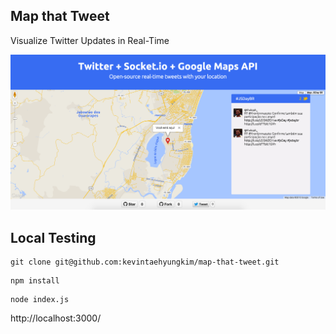 ## Map that Tweet

Visualize Twitter Updates in Real-Time

![exemplo](example.png "Map that Tweet Example")

## Local Testing

```
git clone git@github.com:kevintaehyungkim/map-that-tweet.git
```

```
npm install
```

```
node index.js
```

http://localhost:3000/
```